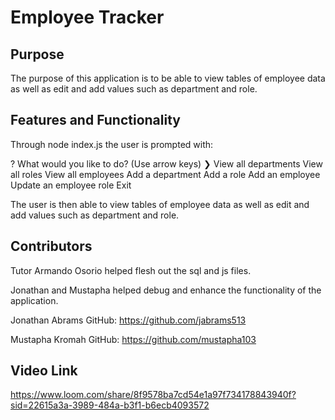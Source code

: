 # Employee Tracker

## Purpose

The purpose of this application is to be able to view tables of employee data as well as edit and add values such as department and role.

## Features and Functionality

Through node index.js the user is prompted with: 

? What would you like to do? (Use arrow keys)
❯ View all departments 
  View all roles 
  View all employees 
  Add a department 
  Add a role 
  Add an employee 
  Update an employee role
  Exit 

The user is then able to view tables of employee data as well as edit and add values such as department and role.

## Contributors
Tutor Armando Osorio helped flesh out the sql and js files.

Jonathan and Mustapha helped debug and enhance the functionality of the application.

Jonathan Abrams
GitHub: https://github.com/jabrams513

Mustapha Kromah
GitHub: https://github.com/mustapha103

## Video Link

https://www.loom.com/share/8f9578ba7cd54e1a97f734178843940f?sid=22615a3a-3989-484a-b3f1-b6ecb4093572